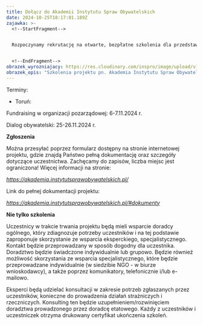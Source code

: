 ```yaml
---
title: Dołącz do Akademii Instytutu Spraw Obywatelskich
date: 2024-10-25T18:17:01.189Z
zajawka: >-
  <!--StartFragment-->


  Rozpoczynamy rekrutację na otwarte, bezpłatne szkolenia dla przedstawicieli organizacji pozarządowych. Szkolenia dotyczą fundraisingu oraz dialogu obywatelskiego w praktyce. 


  <!--EndFragment-->
obrazek_wyrozniajacy: https://res.cloudinary.com/inspro/image/upload/v1729880168/aiso/bezp%C5%82atne_szkolenia_szerokosc_768_www.png
obrazek_opis: "Szkolenia projektu pn. Akademia Instytutu Spraw Obywatelskich "
---
```

<!--StartFragment-->

Terminy: 

* Toruń: 

Fundraising w organizacji pozarządowej: 6-7.11.2024 r. 

Dialog obywatelski: 25-26.11.2024 r.

**Zgłoszenia**

Można przesyłać poprzez formularz dostępny na stronie internetowej projektu, gdzie znajdą Państwo pełną dokumentację oraz szczegóły dotyczące uczestnictwa. Zachęcamy do zapisów, liczba miejsc jest ograniczona! Więcej informacji na stronie:

*<https://akademia.instytutsprawobywatelskich.pl/>*

Link do pełnej dokumentacji projektu:

*<https://akademia.instytutsprawobywatelskich.pl/#dokumenty>*

**Nie tylko szkolenia**

Uczestnicy w trakcie trwania projektu będą mieli wsparcie doradcy ogólnego, który zdiagnozuje potrzeby uczestników i na tej podstawie zaproponuje skorzystanie ze wsparcia eksperckiego, specjalistycznego.  Kontakt będzie przeprowadzany w sposób dogodny dla uczestnika. Doradztwo będzie świadczone indywidualnie lub grupowo. Będzie również możliwość skorzystania ze wsparcia specjalistycznego, które będzie przeprowadzane indywidualnie (w siedzibie NGO - w biurze wnioskodawcy), a także poprzez komunikatory, telefonicznie i/lub e-mailowo. 

Eksperci będą udzielać konsultacji w zakresie potrzeb zgłaszanych przez uczestników, konieczne do prowadzenia działań strażniczych i rzeczniczych. Konsulting ten będzie uzupełnieniem/rozwinięciem doradztwa prowadzonego przez doradcę etatowego. Każdy z uczestników i uczestniczek otrzyma drukowany certyfikat ukończenia szkoleń.

<!--EndFragment-->